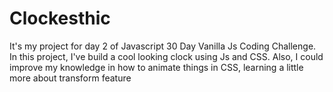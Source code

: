 # Clockesthic
It's my project for day 2 of Javascript 30 Day Vanilla Js Coding Challenge. In this project, I've build a cool looking clock using Js and CSS. Also, I could improve my knowledge in how to animate things in CSS, learning a little more about transform feature
